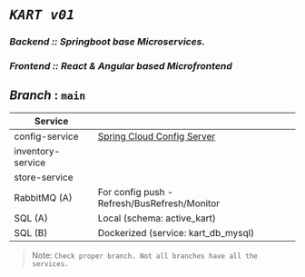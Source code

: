 # _`KART v01`_
### _Backend   ::  Springboot base Microservices._
### _Frontend ::  React & Angular based Microfrontend_

## _Branch_ : `main `

| Service |   |
| ------ | ------ |
| config-service | [Spring Cloud Config Server][PlDb] |
| inventory-service |  |
| store-service |  |
| RabbitMQ (A) | For config push - Refresh/BusRefresh/Monitor|
| SQL (A)  |  Local (schema: active_kart) |
| SQL (B) |  Dockerized (service: kart_db_mysql) |

> Note: `Check proper branch. Not all branches have all the services.`


   [PlDb]: <https://github.com/joemccann/dillinger/tree/master/plugins/dropbox/README.md>
   [PlOd]: <https://github.com/joemccann/dillinger/tree/master/plugins/onedrive/README.md>
